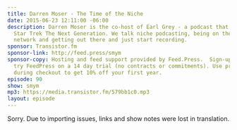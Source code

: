 ```yaml
---
title: Darren Moser - The Time of the Niche
date: 2015-06-23 12:11:00 -06:00
description: Darren Moser is the co-host of Earl Grey - a podcast that talks all about
  Star Trek The Next Generation. We talk niche podcasting, being on the Trek.fm podcast
  network and getting out there and just start recording.
sponsor: Transistor.fm
sponsor-link: http://feed.press/smym
sponsor-copy: Hosting and feed support provided by Feed.Press.  Sign-up today and
  try FeedPress on a 14 day trial (no contracts or commitments). Use promo code "smym"
  during checkout to get 10% off your first year.
episode: 90
show: smym
mp3: https://media.transistor.fm/579bb1c0.mp3
layout: episode
---
```


Sorry. Due to importing issues, links and show notes were lost in translation.
